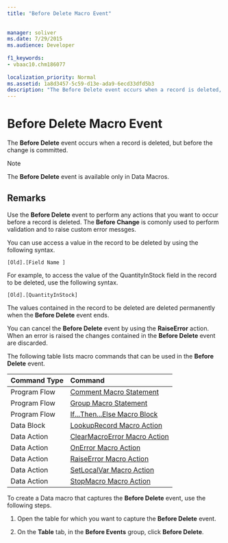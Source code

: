 ```yaml
---
title: "Before Delete Macro Event"
  
  
manager: soliver
ms.date: 7/29/2015
ms.audience: Developer
 
f1_keywords:
- vbaac10.chm186077
  
localization_priority: Normal
ms.assetid: 1a8d3457-5c59-d13e-ada9-6ecd33dfd5b3
description: "The Before Delete event occurs when a record is deleted, but before the change is committed."
---
```


# Before Delete Macro Event

The **Before Delete** event occurs when a record is deleted, but before the change is committed. 
  
> [!NOTE]
> The **Before Delete** event is available only in Data Macros. 
  
## Remarks

Use the **Before Delete** event to perform any actions that you want to occur before a record is deleted. The **Before Change** is comonly used to perform validation and to raise custom error messges. 
  
You can use access a value in the record to be deleted by using the following syntax.
  
```
[Old].[Field Name ]
```

For example, to access the value of the QuantityInStock field in the record to be deleted, use the following syntax.
  
```
[Old].[QuantityInStock]
```

The values contained in the record to be deleted are deleted permanently when the **Before Delete** event ends. 
  
You can cancel the **Before Delete** event by using the **RaiseError** action. When an error is raised the changes contained in the **Before Delete** event are discarded. 
  
The following table lists macro commands that can be used in the **Before Delete** event. 
  
|**Command Type**|**Command**|
|:-----|:-----|
|Program Flow  <br/> |[Comment Macro Statement](comment-macro-statement.md) <br/> |
|Program Flow  <br/> |[Group Macro Statement](group-macro-statement.md) <br/> |
|Program Flow  <br/> |[If...Then...Else Macro Block](ifthenelse-macro-block.md) <br/> |
|Data Block  <br/> |[LookupRecord Macro Action](lookuprecord-data-block.md) <br/> |
|Data Action  <br/> |[ClearMacroError Macro Action](clearmacroerror-macro-action.md) <br/> |
|Data Action  <br/> |[OnError Macro Action](onerror-macro-action.md) <br/> |
|Data Action  <br/> |[RaiseError Macro Action](raiseerror-macro-action.md) <br/> |
|Data Action  <br/> |[SetLocalVar Macro Action](setlocalvar-macro-action.md) <br/> |
|Data Action  <br/> |[StopMacro Macro Action](stopmacro-macro-action.md) <br/> |
   
To create a Data macro that captures the **Before Delete** event, use the following steps. 
  
1. Open the table for which you want to capture the **Before Delete** event. 
    
2. On the **Table** tab, in the **Before Events** group, click **Before Delete**.
    


